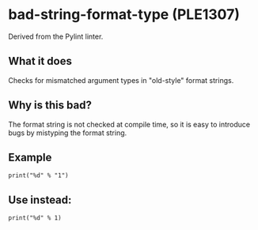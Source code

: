 # bad-string-format-type (PLE1307)
Derived from the Pylint linter.
## What it does
Checks for mismatched argument types in "old-style" format strings.
## Why is this bad?
The format string is not checked at compile time, so it is easy to
introduce bugs by mistyping the format string.
## Example
```
print("%d" % "1")
```
## Use instead:
```
print("%d" % 1)
```